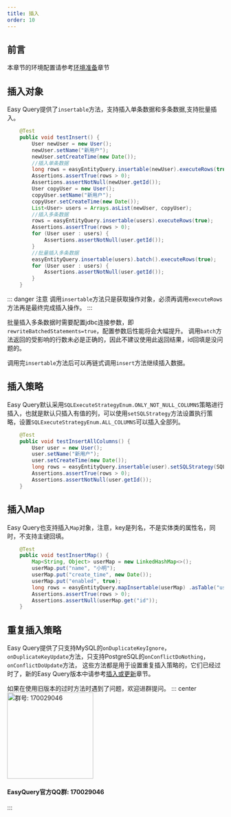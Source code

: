 ```yaml
---
title: 插入
order: 10
---
```


## 前言

本章节的环境配置请参考[环境准备](../../startup/quick-start.md#环境准备)章节

## 插入对象

Easy Query提供了`insertable`方法，支持插入单条数据和多条数据,支持批量插入。

```java
    @Test
    public void testInsert() {
        User newUser = new User();
        newUser.setName("新用户");
        newUser.setCreateTime(new Date());
        //插入单条数据
        long rows = easyEntityQuery.insertable(newUser).executeRows(true);
        Assertions.assertTrue(rows > 0);
        Assertions.assertNotNull(newUser.getId());
        User copyUser = new User();
        copyUser.setName("新用户");
        copyUser.setCreateTime(new Date());
        List<User> users = Arrays.asList(newUser, copyUser);
        //插入多条数据
        rows = easyEntityQuery.insertable(users).executeRows(true);
        Assertions.assertTrue(rows > 0);
        for (User user : users) {
            Assertions.assertNotNull(user.getId());
        }
        //批量插入多条数据
        easyEntityQuery.insertable(users).batch().executeRows(true);
        for (User user : users) {
            Assertions.assertNotNull(user.getId());
        }
    }
```
::: danger 注意
调用`insertable`方法只是获取操作对象，必须再调用`executeRows`方法再是最终完成插入操作。
::: 

批量插入多条数据时需要配置jdbc连接参数，即`rewriteBatchedStatements=true`，配置参数后性能将会大幅提升。
调用`batch`方法返回的受影响的行数未必是正确的，因此不建议使用此返回结果，id回填是没问题的。

调用完`insertable`方法后可以再链式调用`insert`方法继续插入数据。

## 插入策略

Easy Query默认采用`SQLExecuteStrategyEnum.ONLY_NOT_NULL_COLUMNS`策略进行插入，也就是默认只插入有值的列，可以使用`setSQLStrategy`方法设置执行策略，设置`SQLExecuteStrategyEnum.ALL_COLUMNS`可以插入全部列。

```java
    @Test
    public void testInsertAllColumns() {
        User user = new User();
        user.setName("新用户");
        user.setCreateTime(new Date());
        long rows = easyEntityQuery.insertable(user).setSQLStrategy(SQLExecuteStrategyEnum.ALL_COLUMNS).executeRows(true);
        Assertions.assertTrue(rows > 0);
        Assertions.assertNotNull(user.getId());
    }
```

## 插入Map

Easy Query也支持插入`Map`对象，注意，key是列名，不是实体类的属性名，同时，不支持主键回填。

```java
    @Test
    public void testInsertMap() {
        Map<String, Object> userMap = new LinkedHashMap<>();
        userMap.put("name", "小明");
        userMap.put("create_time", new Date());
        userMap.put("enabled", true);
        long rows = easyEntityQuery.mapInsertable(userMap) .asTable("user").executeRows(true);
        Assertions.assertTrue(rows > 0);
        Assertions.assertNull(userMap.get("id"));
    }
```

## 重复插入策略

Easy Query提供了只支持MySQL的`onDuplicateKeyIgnore`，`onDuplicateKeyUpdate`方法，只支持PostgreSQL的`onConflictDoNothing`，`onConflictDoUpdate`方法，
这些方法都是用于设置重复插入策略的，它们已经过时了，新的Easy Query版本中请参考[插入或更新](./insertOrUpdate.md)章节。

如果在使用旧版本的过时方法时遇到了问题，欢迎进群提问。
::: center
<img src="/qrcode.jpg" alt="群号: 170029046" class="no-zoom" style="width:200px;">

#### EasyQuery官方QQ群: 170029046
:::
